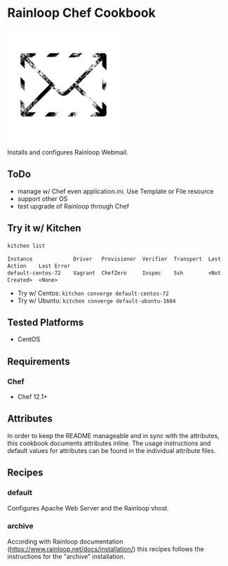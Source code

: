 # Rainloop Chef Cookbook
![Alt text](logo/logo.png)

Installs and configures Rainloop Webmail.

## ToDo

* manage w/ Chef even application.ini. Use Template or File resource
* support other OS
* test upgrade of Rainloop through Chef

## Try it w/ Kitchen

```kitchen list ```
```
Instance             Driver   Provisioner  Verifier  Transport  Last Action    Last Error
default-centos-72    Vagrant  ChefZero     Inspec    Ssh        <Not Created>  <None>
```

* Try w/ Centos: ```kitchen converge default-centos-72```
* Try w/ Ubuntu: ```kitchen converge default-ubuntu-1604```

## Tested Platforms

- CentOS

## Requirements

### Chef

- Chef 12.1+

## Attributes

In order to keep the README manageable and in sync with the attributes, this cookbook documents attributes inline. The usage instructions and default values for attributes can be found in the individual attribute files.

## Recipes

### default

Configures Apache Web Server and the Rainloop vhost.

### archive

According with Rainloop documentation (https://www.rainloop.net/docs/installation/) this recipes follows the instructions for the "archive" installation.

